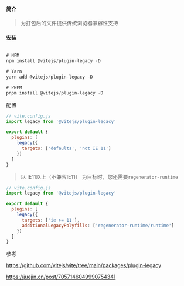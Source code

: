 #### 简介

> 为打包后的文件提供传统浏览器兼容性支持



#### 安装

```javascript

# NPM
npm install @vitejs/plugin-legacy -D

# Yarn
yarn add @vitejs/plugin-legacy -D

# PNPM
pnpm install @vitejs/plugin-legacy -D

```



配置

```javascript
// vite.config.js
import legacy from '@vitejs/plugin-legacy'

export default {
  plugins: [
    legacy({
      targets: ['defaults', 'not IE 11']
    })
  ]
}
```



> 以 IE11以上（不兼容IE11） 为目标时，您还需要`regenerator-runtime`

```javascript
// vite.config.js
import legacy from '@vitejs/plugin-legacy'

export default {
  plugins: [
    legacy({
      targets: ['ie >= 11'],
      additionalLegacyPolyfills: ['regenerator-runtime/runtime']
    })
  ]
}
```



参考

https://github.com/vitejs/vite/tree/main/packages/plugin-legacy 

https://juejin.cn/post/7057146049990754341 











